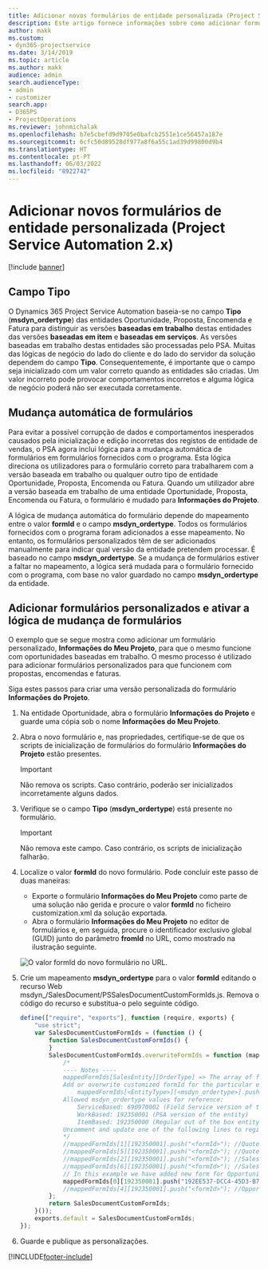 ```yaml
---
title: Adicionar novos formulários de entidade personalizada (Project Service Automation 2.x)
description: Este artigo fornece informações sobre como adicionar formulários de entidade personalizada para oportunidades, propostas, encomendas ou faturas no Dynamics 365 Project Service Automation 2.x.
author: makk
ms.custom:
- dyn365-projectservice
ms.date: 3/14/2019
ms.topic: article
ms.author: makk
audience: admin
search.audienceType:
- admin
- customizer
search.app:
- D365PS
- ProjectOperations
ms.reviewer: johnmichalak
ms.openlocfilehash: b7e5cbefd9d9705e0bafcb2551e1ce56457a187e
ms.sourcegitcommit: 6cfc50d89528df977a8f6a55c1ad39d99800d9b4
ms.translationtype: HT
ms.contentlocale: pt-PT
ms.lasthandoff: 06/03/2022
ms.locfileid: "8922742"
---
```

# <a name="add-new-custom-entity-forms-project-service-automation-2x"></a>Adicionar novos formulários de entidade personalizada (Project Service Automation 2.x)

[!include [banner](../../includes/psa-now-project-operations.md)]

## <a name="type-field"></a>Campo Tipo 

O Dynamics 365 Project Service Automation baseia-se no campo **Tipo** (**msdyn\_ordertype**) das entidades Oportunidade, Proposta, Encomenda e Fatura para distinguir as versões **baseadas em trabalho** destas entidades das versões **baseadas em item** e **baseadas em serviços**. As versões baseadas em trabalho destas entidades são processadas pelo PSA. Muitas das lógicas de negócio do lado do cliente e do lado do servidor da solução dependem do campo **Tipo**. Consequentemente, é importante que o campo seja inicializado com um valor correto quando as entidades são criadas. Um valor incorreto pode provocar comportamentos incorretos e alguma lógica de negócio poderá não ser executada corretamente.

## <a name="automatic-form-switching"></a>Mudança automática de formulários

Para evitar a possível corrupção de dados e comportamentos inesperados causados pela inicialização e edição incorretas dos registos de entidade de vendas, o PSA agora inclui lógica para a mudança automática de formulários em formulários fornecidos com o programa. Esta lógica direciona os utilizadores para o formulário correto para trabalharem com a versão baseada em trabalho ou qualquer outro tipo de entidade Oportunidade, Proposta, Encomenda ou Fatura. Quando um utilizador abre a versão baseada em trabalho de uma entidade Oportunidade, Proposta, Encomenda ou Fatura, o formulário é mudado para **Informações do Projeto**.

A lógica de mudança automática do formulário depende do mapeamento entre o valor **formId** e o campo **msdyn\_ordertype**. Todos os formulários fornecidos com o programa foram adicionados a esse mapeamento. No entanto, os formulários personalizados têm de ser adicionados manualmente para indicar qual versão da entidade pretendem processar. É baseado no campo **msdyn\_ordertype**. Se a mudança de formulários estiver a faltar no mapeamento, a lógica será mudada para o formulário fornecido com o programa, com base no valor guardado no campo **msdyn\_ordertype** da entidade.

## <a name="add-custom-forms-and-turn-on-the-form-switching-logic"></a>Adicionar formulários personalizados e ativar a lógica de mudança de formulários

O exemplo que se segue mostra como adicionar um formulário personalizado, **Informações do Meu Projeto**, para que o mesmo funcione com oportunidades baseadas em trabalho. O mesmo processo é utilizado para adicionar formulários personalizados para que funcionem com propostas, encomendas e faturas.

Siga estes passos para criar uma versão personalizada do formulário **Informações do Projeto**.

1. Na entidade Oportunidade, abra o formulário **Informações do Projeto** e guarde uma cópia sob o nome **Informações do Meu Projeto**.
2. Abra o novo formulário e, nas propriedades, certifique-se de que os scripts de inicialização de formulários do formulário **Informações do Projeto** estão presentes. 

    > [!IMPORTANT]
    > Não remova os scripts. Caso contrário, poderão ser inicializados incorretamente alguns dados.

3. Verifique se o campo **Tipo** (**msdyn\_ordertype**) está presente no formulário. 

    > [!IMPORTANT]
    > Não remova este campo. Caso contrário, os scripts de inicialização falharão.

4. Localize o valor **formId** do novo formulário. Pode concluir este passo de duas maneiras:

    - Exporte o formulário **Informações do Meu Projeto** como parte de uma solução não gerida e procure o valor **formId** no ficheiro customization.xml da solução exportada.
    - Abra o formulário **Informações do Meu Projeto** no editor de formulários e, em seguida, procure o identificador exclusivo global (GUID) junto do parâmetro **fromId** no URL, como mostrado na ilustração seguinte.

    ![O valor formId do novo formulário no URL.](media/how-to-add-custom-forms-in-v2.0.png)

5. Crie um mapeamento **msdyn\_ordertype** para o valor **formId** editando o recurso Web msdyn\_/SalesDocument/PSSalesDocumentCustomFormIds.js. Remova o código do recurso e substitua-o pelo seguinte código.

    ```javascript
    define(["require", "exports"], function (require, exports) {
        "use strict";
        var SalesDocumentCustomFormIds = (function () {
            function SalesDocumentCustomFormIds() {
            }
            SalesDocumentCustomFormIds.overwriteFormIds = function (mappedFormIds) {
                /*
                ---- Notes ----
                mappedFormIds[SalesEntity][OrderType] => The array of forms IDs that support particular entity and order type
                Add or overwrite customized formId for the particular entity and order type by calling:
                    mappedFormIds[<EntityType>][<msdyn_ordertype>].push("<formId>");
                Allowed msdyn_ordertype values for reference:
                    ServiceBased: 690970002 (Field Service version of the entity)
                    WorkBased: 192350001 (PSA version of the entity)
                    ItemBased: 192350000 (Regular out of the box entity)
                Uncomment and update one of the following lines to register custom PSA form for required entity:
                */      
                //mappedFormIds[1][192350001].push("<formId>"); //Quote
                //mappedFormIds[5][192350001].push("<formId>"); //Quote Line
                //mappedFormIds[2][192350001].push("<formId>"); //Sales Order
                //mappedFormIds[6][192350001].push("<formId>"); //Sales Order Line
                // In this example we have added new form for Opportunity
                mappedFormIds[0][192350001].push("192EE537-DCC4-45D3-B7AF-EA694B9113D2"); //Opportunity
                //mappedFormIds[4][192350001].push("<formId>"); //Opportunity Line
            };
            return SalesDocumentCustomFormIds;
        }());
        exports.default = SalesDocumentCustomFormIds;
    });
    ```

6. Guarde e publique as personalizações.


[!INCLUDE[footer-include](../../includes/footer-banner.md)]
